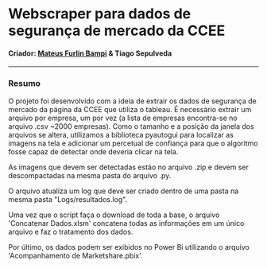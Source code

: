 # Webscraper para dados de segurança de mercado da CCEE
#### Criador: [Mateus Furlin Bampi](https://github.com/MateusBampi) & Tiago Sepulveda

---

### Resumo

O projeto foi desenvolvido com a ideia de extrair os dados de segurança de mercado da página da CCEE que utiliza o tableau. É necessário extrair um arquivo por empresa, um por vez (a lista de empresas encontra-se no arquivo .csv ~2000 empresas). Como o tamanho e a posição da janela dos arquivos se altera, utilizamos a biblioteca pyautogui para localizar as imagens na tela e adicionar um percetual de confiança para que o algoritmo fosse capaz de detectar onde deveria clicar na tela.

As imagens que devem ser detectadas estão no arquivo .zip e devem ser descompactadas na mesma pasta do arquivo .py.

O arquivo atualiza um log que deve ser criado dentro de uma pasta na mesma pasta "Logs/resultados.log".

Uma vez que o script faça o download de toda a base, o arquivo 'Concatenar Dados.xlsm' concatena todas as informações em um único arquivo e faz o tratamento dos dados.

Por último, os dados podem ser exibidos no Power Bi utilizando o arquivo 'Acompanhamento de Marketshare.pbix'.
